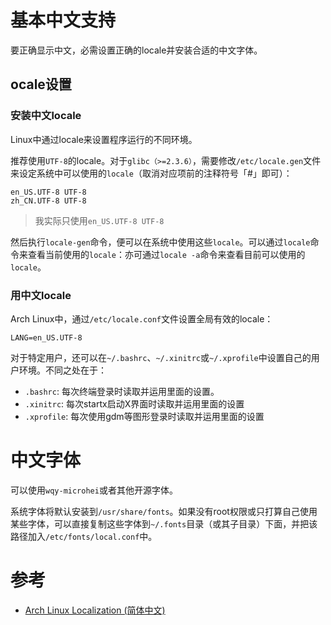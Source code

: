 # 基本中文支持

要正确显示中文，必需设置正确的locale并安装合适的中文字体。

## ocale设置

### 安装中文locale

Linux中通过locale来设置程序运行的不同环境。

推荐使用`UTF-8`的locale。对于`glibc（>=2.3.6）`，需要修改`/etc/locale.gen`文件来设定系统中可以使用的`locale`（取消对应项前的注释符号「#」即可）：

```
en_US.UTF-8 UTF-8
zh_CN.UTF-8 UTF-8
```

> 我实际只使用`en_US.UTF-8 UTF-8`

然后执行`locale-gen`命令，便可以在系统中使用这些`locale`。可以通过`locale`命令来查看当前使用的`locale`：亦可通过`locale -a`命令来查看目前可以使用的`locale`。

### 用中文locale

Arch Linux中，通过`/etc/locale.conf`文件设置全局有效的locale：

```
LANG=en_US.UTF-8
```

对于特定用户，还可以在`~/.bashrc`、`~/.xinitrc`或`~/.xprofile`中设置自己的用户环境。不同之处在于：

* `.bashrc`: 每次终端登录时读取并运用里面的设置。
* `.xinitrc`: 每次startx启动X界面时读取并运用里面的设置
* `.xprofile`: 每次使用gdm等图形登录时读取并运用里面的设置

# 中文字体

可以使用`wqy-microhei`或者其他开源字体。

系统字体将默认安装到`/usr/share/fonts`。如果没有root权限或只打算自己使用某些字体，可以直接复制这些字体到`~/.fonts`目录（或其子目录）下面，并把该路径加入`/etc/fonts/local.conf`中。

# 参考

* [Arch Linux Localization (简体中文)](https://wiki.archlinux.org/index.php/Arch_Linux_Localization_(简体中文))